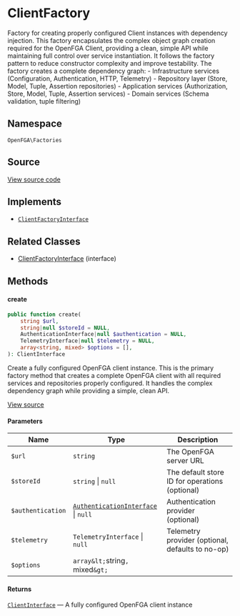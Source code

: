 # ClientFactory

Factory for creating properly configured Client instances with dependency injection. This factory encapsulates the complex object graph creation required for the OpenFGA Client, providing a clean, simple API while maintaining full control over service instantiation. It follows the factory pattern to reduce constructor complexity and improve testability. The factory creates a complete dependency graph: - Infrastructure services (Configuration, Authentication, HTTP, Telemetry) - Repository layer (Store, Model, Tuple, Assertion repositories) - Application services (Authorization, Store, Model, Tuple, Assertion services) - Domain services (Schema validation, tuple filtering)

## Namespace

`OpenFGA\Factories`

## Source

[View source code](https://github.com/evansims/openfga-php/blob/main/src/Factories/ClientFactory.php)

## Implements

* [`ClientFactoryInterface`](ClientFactoryInterface.md)

## Related Classes

* [ClientFactoryInterface](Factories/ClientFactoryInterface.md) (interface)

## Methods

#### create

```php
public function create(
    string $url,
    string|null $storeId = NULL,
    AuthenticationInterface|null $authentication = NULL,
    TelemetryInterface|null $telemetry = NULL,
    array<string, mixed> $options = [],
): ClientInterface

```

Create a fully configured OpenFGA client instance. This is the primary factory method that creates a complete OpenFGA client with all required services and repositories properly configured. It handles the complex dependency graph while providing a simple, clean API.

[View source](https://github.com/evansims/openfga-php/blob/main/src/Factories/ClientFactory.php#L74)

#### Parameters

| Name              | Type                                                                                 | Description                                      |
| ----------------- | ------------------------------------------------------------------------------------ | ------------------------------------------------ |
| `$url`            | `string`                                                                             | The OpenFGA server URL                           |
| `$storeId`        | `string` &#124; `null`                                                               | The default store ID for operations (optional)   |
| `$authentication` | [`AuthenticationInterface`](Authentication/AuthenticationInterface.md) &#124; `null` | Authentication provider (optional)               |
| `$telemetry`      | `TelemetryInterface` &#124; `null`                                                   | Telemetry provider (optional, defaults to no-op) |
| `$options`        | `array&lt;`string`, `mixed`&gt;`                                                     |                                                  |

#### Returns

[`ClientInterface`](ClientInterface.md) — A fully configured OpenFGA client instance
